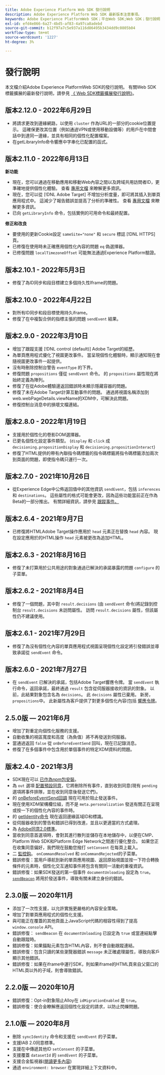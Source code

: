 ```yaml
---
title: Adobe Experience Platform Web SDK 發行說明
description: Adobe Experience Platform Web SDK 最新版本注意事項。
keywords: Adobe Experience PlatformWeb SDK；平台Web SDK;Web SDK；發行說明；
exl-id: efd4e866-6a27-4bd5-af83-4a97ca8adebd
source-git-commit: b12f97a7c5e937a116d86495b3434dd9c0805b04
workflow-type: tm+mt
source-wordcount: '1227'
ht-degree: 3%

---
```



# 發行說明

本文檔介紹Adobe Experience PlatformWeb SDK的發行說明。
有關Web SDK標籤擴展的最新發行說明，請參見 [《 Web SDK標籤擴展發行說明》](extension/web-sdk-ext-release-notes.md)。

## 版本2.12.0 - 2022年6月29日

* 將請求更改到邊緣網路，以使用 `cluster` 作為URL的一部分的cookie位置提示。 這確保更改其位置（例如通過VPN或使用移動設備等）的用戶在中間會話中到達同一邊緣，並具有相同的個性化配置檔案。
* 在getLibraryInfo命令響應中字串化已配置的函式。

## 版本2.11.0 - 2022年6月13日

**新功能**

* 現在，您可以通過在移動應用和移動Web內容之間以及跨域共用訪問者ID，更準確地提供個性化體驗。 查看 [專用文檔](identity/id-sharing.md) 來瞭解更多資訊。
* 現在，您可以從 [!DNL Adobe Target] 不增加分析度量，即可將其插入到單頁應用程式中。 這減少了報告錯誤並提高了分析的準確性。 查看 [專用文檔](personalization/rendering-personalization-content.md#applypropositions) 來瞭解更多資訊。
* 已向 `getLibraryInfo` 命令，包括實例的可用命令和最終配置。

**修正和改良**

* 要使用的更新Cookie設定 `sameSite="none"` 和 `secure` 標誌 [!DNL HTTPS] 頁。
* 已修復在使用時未正確應用個性化內容的問題 `eq` 偽選擇器。
* 已修復問題 `localTimezoneOffset` 可能無法通過Experience Platform驗證。

## 版本2.10.1 - 2022年5月3日

* 修復了為ID同步和段目標建立多個持久性Iframe的問題。

## 版本2.10.0 - 2022年4月22日

* 對所有ID同步和段目標使用持久iframe。
* 修復了在中複製合併的指標主張的問題 `sendEvent` 結果。

## 版本2.9.0 - 2022年3月10日

* 增加了跟蹤支援 [!DNL control (default)] Adobe Target的經歷。
* 為單頁應用程式優化了視圖更改事件。 當呈現個性化體驗時，顯示通知現在會隨視圖更改事件一起提供。
* 沒有時刪除控制台警告 `eventType` 的下界。
* 修復問題 `propositions` 僅從 `sendEvent` 命令。 的 `propositions` 屬性現在將始終定義為陣列。
* 修復了在從Adobe體驗邊返回錯誤時未顯示隱藏容器的問題。
* 修復了未在Adobe Target計算互動事件的問題。 通過將視圖名稱添加到web.webPageDetails.viewName的XDM中，可解決此問題。
* 修復控制台消息中的損壞文檔連結。

## 版本2.8.0 - 2022年1月19日

* 支援用於個性化的卷影DOM選擇器。
* 已更名個性化設定事件類型。 (`display` 和 `click` 成 `decisioning.propositionDisplay` 和 `decisioning.propositionInteract`)
* 修復了HTML提供的帶有內聯指令碼標籤的指令碼標籤將指令碼標籤添加兩次到頁面的問題，即使指令碼只運行一次。

## 版本2.7.0 - 2021年10月26日

* 從Experience Edge中公佈返回值中的其他資訊 `sendEvent`，包括 `inferences` 和 `destinations`。 這些屬性的格式可能會更改，因為這些功能當前正在作為Beta的一部分推出。 有關詳細資訊，請參見 [跟蹤事件。](fundamentals/tracking-events.md)

## 版本2.6.4 - 2021年9月7日

* 已修復將HTMLAdobe Target操作應用於 `head` 元素正在替換 `head` 內容。 現在設定應用於的HTML操作 `head` 元素被更改為追加HTML。

## 版本2.6.3 - 2021年8月16日

* 修復了未打算用於公共用途的對象通過已解決的承諾暴露的問題 `configure` 的子菜單。

## 版本2.6.2 - 2021年8月4日

* 修復了一個問題，其中對 `result.decisions` (由 `sendEvent` 命令)將記錄到控制台 `result.decisions` 未訪問屬性。 訪問 `result.decisions` 屬性，但該屬性仍不建議使用。

## 版本2.6.1 - 2021年7月29日

* 修復了為沒有個性化內容的單頁應用程式視圖呈現個性化設定將引發錯誤並導致承諾從 `sendEvent` 命令。

## 版本2.6.0 - 2021年7月27日

* 在 `sendEvent` 已解決的承諾，包括Adobe Target響應令牌。 當 `sendEvent` 執行命令，返回承諾，最終通過 `result` 包含從伺服器接收的資訊的對象。 以前，此結果對象包含名為 `decisions`。 此 `decisions` 屬性已棄用。 新房， `propositions`中。 此新屬性為客戶提供了對更多個性化內容(包括 [響應令牌](https://experienceleague.adobe.com/docs/experience-platform/edge/personalization/adobe-target/accessing-response-tokens.html)。

## 2.5.0版 — 2021年6月

* 增加了對重定向個性化服務的支援。
* 自動收集的視區寬度和高度（為負值）將不再發送到伺服器。
* 當通過返回 `false` 從 `onBeforeEventSend` 回叫，現在已記錄消息。
* 修復了在多個事件中包含用於單個事件的特定XDM資料的問題。

## 版本2.4.0 - 2021年3月

* SDK現在可以 [已作為npm包安裝](https://experienceleague.adobe.com/docs/experience-platform/edge/fundamentals/installing-the-sdk.html?lang=zh-Hant)。
* 為 `out` 選項 [配置預設同意](https://experienceleague.adobe.com/docs/experience-platform/edge/fundamentals/configuring-the-sdk.html#default-consent)，它將刪除所有事件，直到收到同意(現有 `pending` 選項將事件排隊，並在收到同意後發送它們)。
* 的 [onBeforeEventSend回調](https://experienceleague.adobe.com/docs/experience-platform/edge/fundamentals/configuring-the-sdk.html#onbeforeeventsend) 現在可用於阻止發送事件。
* 現在使用XDM架構欄位組，而不是 `meta.personalization` 發送有關正在呈現或按一下的個性化內容的事件時。
* 的 [getIdentity命令](https://experienceleague.adobe.com/docs/experience-platform/edge/identity/overview.html#retrieving-the-visitor-id) 現在返回邊緣區域ID和標識。
* 從伺服器收到的警告和錯誤已得到改進，並且以更適當的方式處理。
* 為 [Adobe同意2.0標準](https://experienceleague.adobe.com/docs/experience-platform/edge/consent/supporting-consent.html?communicating-consent-preferences-via-the-adobe-standard)。
* 當收到同意首選項時，會對其進行散列並儲存在本地儲存中，以便在CMP、Platform Web SDK和Platform Edge Network之間進行優化整合。 如果您正在收集同意偏好，我們現在鼓勵您撥打 `setConsent` 在每頁上載入。
* 二 [監控鈎](https://github.com/adobe/alloy/wiki/Monitoring-Hooks)。 `onCommandResolved` 和 `onCommandRejected`的子菜單。
* 錯誤修復：當用戶導航到新的單頁應用視圖、返回原始視圖並按一下符合轉換條件的元素時，個性化交互通知事件將包含有關同一活動的重複資訊。
* 錯誤修復：如果SDK發送的第一個事件 `documentUnloading` 設定為 `true`。 [`sendBeacon`](https://developer.mozilla.org/zh-TW/docs/Web/API/Navigator/sendBeacon) 將用於發送事件，導致有關未建立身份的錯誤。

## 2.3.0版 — 2020年11月

* 添加了一次性支援，以允許實施更嚴格的內容安全策略。
* 增加了對單頁應用程式的個性化支援。
* 與可能正在覆蓋的其他頁面上JavaScript代碼的相容性得到了提高 `window.console` API。
* 錯誤修復： `sendBeacon` 在 `documentUnloading` 已設定為 `true` 或當連結點擊自動跟蹤時。
* 錯誤修復：如果錨點元素包含HTML內容，則不會自動跟蹤連結。
* 錯誤修復：包含只讀的某些瀏覽器錯誤 `message` 未正確處理屬性，導致向客戶顯示其他錯誤。
* 錯誤修復：如果在iframe中運行SDK，則如果iframe的HTML頁來自父窗口的HTML頁以外的子域，則會導致錯誤。

## 2.2.0版 — 2020年10月

* 錯誤修復：Opt-in對象阻止Alloy在 `idMigrationEnabled` 是 `true`。
* 錯誤修復：使合金瞭解應返回個性化設定的請求，以防止閃爍問題。

## 2.1.0版 — 2020年8月

* 刪除 `syncIdentity` 命令和支援在 `sendEvent` 的子菜單。
* 支援IAB 2.0同意標準。
* 支援在中傳遞其他ID `setConsent` 的子菜單。
* 支援覆蓋 `datasetId` 的 `sendEvent` 的子菜單。
* 支援合金監視器([閱讀更多內容](https://github.com/adobe/alloy/wiki/Monitoring-Hooks))
* 通過 `environment: browser` 在實現詳細上下文資料中。
